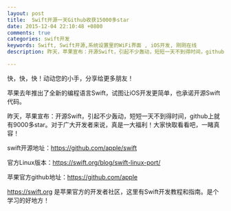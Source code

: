 ```yaml
---
layout: post
title:  Swift开源一天Github收获15000多star 
date: 2015-12-04 22:10:48 +0800
comments: true
categories: swift开发
keywords: Swift, Swift开源,系统设置里的WiFi界面 , iOS开发, 刚刚在线
description: 昨天，苹果宣布：开源Swift，引起不少轰动，短短一天不到得时间，github上就有15000多star。对于广大开发者来说，真是一大福利！大家快取看看吧，一睹真容！

---
```


快，快，快！动动您的小手，分享给更多朋友！


苹果去年推出了全新的编程语言Swift，试图让iOS开发更简单，也承诺开源Swift代码。

昨天，苹果宣布：开源Swift，引起不少轰动，短短一天不到得时间，github上就有9000多star。对于广大开发者来说，真是一大福利！大家快取看看吧，一睹真容！

swift开源地址：https://github.com/apple/swift

官方Linux版本：https://swift.org/blog/swift-linux-port/

苹果官方github地址：https://github.com/apple    

https://swift.org 是苹果官方的开发者社区，这里有Swift开发教程和指南。是个学习的好地方！